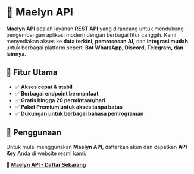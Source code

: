 # 🚀 Maelyn API  

**Maelyn API** adalah layanan **REST API** yang dirancang untuk mendukung pengembangan aplikasi modern dengan berbagai fitur canggih. Kami menyediakan akses ke **data terkini, pemrosesan AI,** dan **integrasi mudah** untuk berbagai platform seperti **Bot WhatsApp, Discord, Telegram, dan lainnya.**  

## 🔹 Fitur Utama  
- ✅ **Akses cepat & stabil**  
- ✅ **Berbagai endpoint bermanfaat**  
- ✅ **Gratis hingga 20 permintaan/hari**  
- ✅ **Paket Premium untuk akses tanpa batas**  
- ✅ **Dukungan untuk berbagai bahasa pemrograman**  

## 📌 Penggunaan  
Untuk mulai menggunakan **Maelyn API**, daftarkan akun dan dapatkan **API Key** Anda di website resmi kami:  

🔗 **[Maelyn API - Daftar Sekarang](https://maelyn.tech)**  
